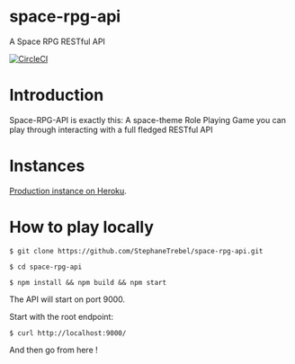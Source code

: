 # space-rpg-api

A Space RPG RESTful API

[![CircleCI](https://circleci.com/gh/StephaneTrebel/space-rpg-api/tree/master.svg?style=svg)](https://circleci.com/gh/StephaneTrebel/space-rpg-api/tree/master)

# Introduction

Space-RPG-API is exactly this: A space-theme Role Playing Game you can play through interacting with a full fledged RESTful API

# Instances

[Production instance on Heroku](https://space-rpg-api.herokuapp.com/).

# How to play locally

```
$ git clone https://github.com/StephaneTrebel/space-rpg-api.git

$ cd space-rpg-api

$ npm install && npm build && npm start
```

The API will start on port 9000.

Start with the root endpoint:

```
$ curl http://localhost:9000/
```

And then go from here !
